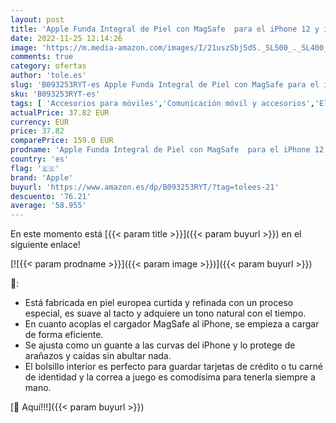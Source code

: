 ```yaml
---
layout: post
title: 'Apple Funda Integral de Piel con MagSafe  para el iPhone 12 y iPhone 12 Pro  - Violeta Profundo'
date: 2022-11-25 12:14:26
image: 'https://m.media-amazon.com/images/I/21uszSbj5dS._SL500_._SL400_.jpg'
comments: true
category: ofertas
author: 'tole.es'
slug: 'B093253RYT-es Apple Funda Integral de Piel con MagSafe para el iPhone 12...'
sku: 'B093253RYT-es'
tags: [ 'Accesorios para móviles','Comunicación móvil y accesorios','Electrónica','Fundas y carcasas para teléfonos móviles','apple','iphone','🇪🇸', ]
actualPrice: 37.82 EUR
currency: EUR
price: 37.82
comparePrice: 159.0 EUR
prodname: 'Apple Funda Integral de Piel con MagSafe  para el iPhone 12 y iPhone 12 Pro  - Violeta Profundo'
country: 'es'
flag: '🇪🇸'
brand: 'Apple'
buyurl: 'https://www.amazon.es/dp/B093253RYT/?tag=tolees-21'
descuento: '76.21'
average: '58.955'
---
```


En este momento está [{{< param title >}}]({{< param buyurl >}}) en el siguiente enlace!

[![{{< param prodname >}}]({{< param image >}})]({{< param buyurl >}})

🔎:

- Está fabricada en piel europea curtida y refinada con un proceso especial, es suave al tacto y adquiere un tono natural con el tiempo.
- En cuanto acoplas el cargador MagSafe al iPhone, se empieza a cargar de forma eficiente.
- Se ajusta como un guante a las curvas del iPhone y lo protege de arañazos y caídas sin abultar nada.
- El bolsillo interior es perfecto para guardar tarjetas de crédito o tu carné de identidad y la correa a juego es comodísima para tenerla siempre a mano.

[🛒 Aquí!!!]({{< param buyurl >}})

